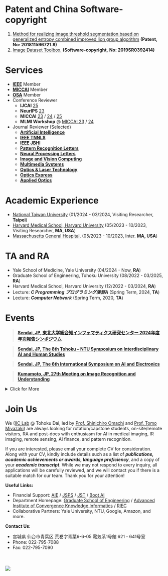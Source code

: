 


# Patent and China Software-copyright
1. [Method for realizing image threshold segmentation based on generalized entropy combined improved lion group algorithm](https://patents.google.com/patent/CN109712160B/en) **(Patent, No: 201811596721.8)**
2. [Image Dataset Toolbox.](https://register.ccopyright.com.cn/query.html) **(Software-copyright,** **No: 2019SR0392414)**

# Services 
- [**IEEE**](https://drive.google.com/file/d/1a1tIx17jY2ED-FUjKDvM8P34Gmyj53dq/view?usp=drive_link) Member
- [**MICCAI**](http://www.miccai.org/) Member
- [**OSA**](https://drive.google.com/file/d/13cWzoPDYvSmyj8ZN7q36luCak49iiJnK/view?usp=sharing) Member 
- Conference Reviewer
    - **IJCAI** [25](https://2025.ijcai.org/) 
    - **NeurIPS** [23](https://nips.cc/)  
    - **MICCAI**  [23](https://conferences.miccai.org/2023/en/) / [24](https://conferences.miccai.org/2024/en/) / [25](https://conferences.miccai.org/2025/en/default.asp)
    - **MLMI Workshop** @ [MICCAI 23](https://sites.google.com/view/mlmi2023) / [24](https://sites.google.com/view/mlmi2024)
- Journal Reviewer (Selected)
    -  **[Artificial Intelligence](https://www.sciencedirect.com/journal/artificial-intelligence)**
    -  **[IEEE TNNLS](https://cis.ieee.org/publications/t-neural-networks-and-learning-systems)**
    -  **[IEEE JBHI](https://www.embs.org/jbhi/)** 
    -  **[Pattern Recognition Letters](https://www.sciencedirect.com/journal/pattern-recognition-letters)** 
    -  **[Neural Processing Letters](https://www.springer.com/journal/11063)** 
    -  **[Image and Vision Computing](https://www.sciencedirect.com/journal/image-and-vision-computing)** 
    -  **[Multimedia Systems](https://www.springer.com/journal/530)**
    -  **[Optics & Laser Technology](https://www.journals.elsevier.com/optics-and-laser-technology)** 
    -  **[Optics Express](https://opg.optica.org/oe/home.cfm)** 
    -  **[Applied Optics](https://www.osapublishing.org/ao/home.cfm)**

# Academic Experience
- [National Taiwan University](https://www.csie.ntu.edu.tw/~acpang/fgcn/index.html) (01/2024 - 03/2024, Visiting Researcher, **Taipei**)
- [Harvard Medical School, Harvard University](https://gordon.mgh.harvard.edu/gc/) (05/2023 - 10/2023, Visiting Researcher, **MA, USA**)
- [Massachusetts General Hospital](https://www.massgeneral.org/), (05/2023 - 10/2023, Inter. **MA, USA**)

# TA and RA
- Yale School of Medicine, Yale University (04/2024 - Now, **RA**)
- Graduate School of Engineering, Tohoku University (08/2022 - 03/2025, **RA**)
- Harvard Medical School, Harvard University (12/2022 - 03/2024, **RA**)
- Lecture: ***C Programming プログラミング演習A*** (Spring Term, 2024, **TA**)
- Lecture: ***Computer Network*** (Spring Term, 2020, **TA**)

# Events

> [**Sendai, JP, 東北大学総合知インフォマティクス研究センター 2024年度年次報告シンポジウム**](https://www.aisogochi.tohoku.ac.jp/archives/507)

> [**Sendai, JP, The 8th Tohoku – NTU Symposium on Interdisciplinary AI and Human Studies**](https://www.riec.tohoku.ac.jp/ja/events-ja/2025022601/)

> [**Sendai, JP, The 6th International Symposium on AI and Electronics**](https://www.aie.tohoku.ac.jp/english/event/event_20250129.html)

> [**Kumamoto, JP, 27th Meeting on Image Recognition and Understanding**](https://miru-committee.github.io/miru2024/en/)




<details>
<summary>Click for More</summary>
<ul>

<li> 
<a href="https://ai.robo.ntu.edu.tw/news_view.php?id=123" target=" _blank"> Tohoku University - National Taiwan University 7th Symposium </a> Taipei
</li>

<li> 
<a href="https://iccv2023.thecvf.com/" target=" _blank"> ICCV 2023 </a> Paris, France
</li>

<li> 
<a href="https://www.aie.tohoku.ac.jp/event/event_20230213.html" target=" _blank"> The 4th International Symposium on AI and Electronics </a> Sendai, JP
</li>

<li> 
<a href="https://www.dii.engg.nagoya-u.ac.jp/archives/002/202101/84b970529823cff5c497969e165ac943.pdf" target=" _blank"> 3rd Intl. Workshop on Educ and Res. for Future Electronics </a> Nagoya, JP
</li>

<li> 
<a href="https://conferences.miccai.org/2022/en/" target=" _blank"> MICCAI 2022 </a> Singapore
</li>

<li> 
<a href="https://www.pricai.org/2021/" target=" _blank"> PRICAI 2021 </a> Hanoi, Vietnam
</li>

<li> 
<a href="http://www.micad.org" target=" _blank"> MICAD 2021</a> Birmingham, UK
</li>

</ul>
</details>

# Join Us

We ([IIC Lab](http://www.iic.ecei.tohoku.ac.jp/index.html) @ Tohoku Dai, led by [Prof. Shinichiro Omachi](http://www.iic.ecei.tohoku.ac.jp/~machi/index-j.html) and [Prof. Tomo Miyazaki](https://tomomiyazaki.github.io/)) are always looking for rotation/capstone students, on-site/remote visitors, RA and post-docs with enthusiasm for 
AI in medical imaging, IR imaging, remote sensing, AI finance, and pattern recognition.

If you are interested, please email your complete CV for consideration. Along with your CV, kindly include details such as a list of ***publications, academic achievements or awards, language proficiency***, and a copy of your ***academic transcript***. While we may not respond to every inquiry, all applications will be carefully reviewed, and we will contact you if there is a suitable match for our team. Thank you for your attention!


**Useful Links:**
- Financial Support: [AIE](https://www.aie.tohoku.ac.jp/) / [JSPS](https://www.jsps.go.jp/j-pd/) / [JST](https://pgd.tohoku.ac.jp/rpc/next_generation.html) / [Boot AI](https://pgd.tohoku.ac.jp/english/rpc/next_generation_AI.html)
- Department Homepage: [Graduate School of Engineering](https://www.eng.tohoku.ac.jp/english/) / [Advanced Institute of Convergence Knowledge Informatics](https://www.aisogochi.tohoku.ac.jp/) / [RIEC](https://www.riec.tohoku.ac.jp/ja/)
- Collaborative Partners: Yale University, NTU, Google, Amazon, and more.

**Contact Us:**
- 宮城県 仙台市青葉区 荒巻字青葉6-6-05 電気系1号館 621・641号室
- Phone: 022-795-7088
- Fax: 022-795-7090

<div style="margin:50px 0;">
<a href="https://clustrmaps.com/site/1bt8f" title="Visit tracker"><img src="//clustrmaps.com/map_v2.png?cl=080808&w=300&t=n&d=VZSmIbj0J6KgisU0jvP5tNLI9tffMW1LiLpPgS_Yie8&co=ffffff&ct=808080" /></a>
</div>


 
    
    
   
    
